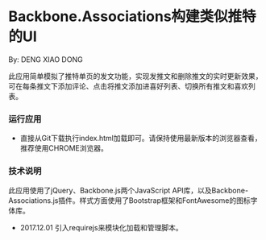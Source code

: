 # Backbone.Associations构建类似推特的UI
By: DENG XIAO DONG

此应用简单模拟了推特单页的发文功能，实现发推文和删除推文的实时更新效果，可在每条推文下添加评论、点击将推文添加进喜好列表、切换所有推文和喜欢列表。

### 运行应用

 - 直接从Git下载执行index.html加载即可。请保持使用最新版本的浏览器查看，推荐使用CHROME浏览器。

### 技术说明

此应用使用了jQuery、Backbone.js两个JavaScript API库，以及Backbone-Associations.js插件。样式方面使用了Bootstrap框架和FontAwesome的图标字体库。

- 2017.12.01 引入requirejs来模块化加载和管理脚本。
